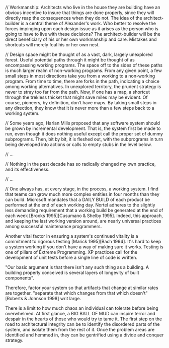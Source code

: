 <!--  a complex system may be an accurate reflection of our immature understanding of a complex problem.  -->

<!-- A somewhat ramshackle rat's nest might be a state-of-the-art architecture for a poorly understood domain -->

<!-- A certain amount of controlled chaos is natural during construction, and can be tolerated, as long as you clean up after yourself eventually. -->

<!-- gain more experience in such domains, we should increasingly direct our energies to gleaning more enduring architectural abstractions from them. -->

// Workmanship: Architects who live in the house they are building have an obvious incentive to insure that things are done properly, since they will directly reap the consequences when they do not. The idea of the architect-builder is a central theme of Alexander's work. Who better to resolve the forces impinging upon each design issue as it arises as the person who is going to have to live with these decisions? The architect-builder will be the direct beneficiary of his or her own workmanship and care. Mistakes and shortcuts will merely foul his or her own nest.

// Design space might be thought of as a vast, dark, largely unexplored forest. Useful potential paths through it might be thought of as encompassing working programs. The space off to the sides of these paths is much larger realm of non-working programs. From any given point, a few small steps in most directions take you from a working to a non-working program. From time to time, there are forks in the path, indicating a choice among working alternatives. In unexplored territory, the prudent strategy is never to stray too far from the path. Now, if one has a map, a shortcut through the trekless thicket that might save miles may be evident. Of course, pioneers, by definition, don’t have maps. By taking small steps in any direction, they know that it is never more than a few steps back to a working system.

// Some years ago, Harlan Mills proposed that any software system should be grown by incremental development. That is, the system first be made to run, even though it does nothing useful except call the proper set of dummy subprograms. Then, bit by bit, it is fleshed out, with the subprograms in turn being developed into actions or calls to empty stubs in the level below.

// …

// Nothing in the past decade has so radically changed my own practice, and its effectiveness.

// …

// One always has, at every stage, in the process, a working system. I find that teams can grow much more complex entities in four months than they can build.
Microsoft mandates that a DAILY BUILD of each product be performed at the end of each working day. Nortel adheres to the slightly less demanding requirement that a working build be generated at the end of each week [Brooks 1995][Cusumano & Shelby 1995]. Indeed, this approach, and keeping the last working version around, are nearly universal practices among successful maintenance programmers.

Another vital factor in ensuring a system's continued vitality is a commitment to rigorous testing [Marick 1995][Bach 1994]. It's hard to keep a system working if you don't have a way of making sure it works. Testing is one of pillars of Extreme Programming. XP practices call for the development of unit tests before a single line of code is written.

"Our basic argument is that there isn't any such thing as a building. A building properly conceived is several layers of longevity of built components".

Therefore, factor your system so that artifacts that change at similar rates are together.
"separate that which changes from that which doesn't" [Roberts & Johnson 1998] writ large.

There is a limit to how much chaos an individual can tolerate before being overwhelmed. At first glance, a BIG BALL OF MUD can inspire terror and despair in the hearts of those who would try to tame it. The first step on the road to architectural integrity can be to identify the disordered parts of the system, and isolate them from the rest of it. Once the problem areas are identified and hemmed in, they can be gentrified using a divide and conquer strategy.
